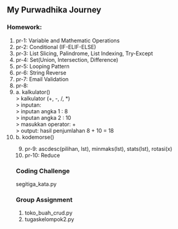 ## My Purwadhika Journey

### Homework:<br/>
  1. pr-1: Variable and Mathematic Operations
  2. pr-2: Conditional (IF-ELIF-ELSE)
  3. pr-3: List Slicing, Palindrome, List Indexing, Try-Except
  4. pr-4: Set(Union, Intersection, Difference)
  5. pr-5: Looping Pattern
  6. pr-6: String Reverse
  7. pr-7: Email Validation
  8. pr-8: 
    <ol>
  <li>a. kalkulator()</li>
      > kalkulator (+, -, /, *)<br>
      > inputan:<br>
      > inputan angka 1 : 8<br>
      > inputan angka 2 : 10<br>
      > masukkan operator: + <br>
      > output: hasil penjumlahan 8 + 10 = 18 <br>
  <li>b. kodemorse()</li>

  9. pr-9: ascdesc(pilihan, lst), minmaks(lst), stats(lst), rotasi(x)
  10. pr-10: Reduce

### Coding Challenge
segitiga_kata.py

### Group Assignment
  1. toko_buah_crud.py
  2. tugaskelompok2.py
